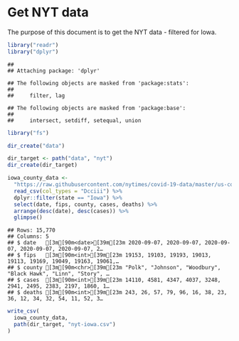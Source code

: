 Get NYT data
================

The purpose of this document is to get the NYT data - filtered for Iowa.

``` r
library("readr")
library("dplyr")
```

    ## 
    ## Attaching package: 'dplyr'

    ## The following objects are masked from 'package:stats':
    ## 
    ##     filter, lag

    ## The following objects are masked from 'package:base':
    ## 
    ##     intersect, setdiff, setequal, union

``` r
library("fs")
```

``` r
dir_create("data")

dir_target <- path("data", "nyt")
dir_create(dir_target)
```

``` r
iowa_county_data <- 
  "https://raw.githubusercontent.com/nytimes/covid-19-data/master/us-counties.csv" %>%
  read_csv(col_types = "Dcciii") %>%
  dplyr::filter(state == "Iowa") %>%
  select(date, fips, county, cases, deaths) %>%
  arrange(desc(date), desc(cases)) %>%
  glimpse()
```

    ## Rows: 15,770
    ## Columns: 5
    ## $ date   [3m[90m<date>[39m[23m 2020-09-07, 2020-09-07, 2020-09-07, 2020-09-07, 2020-09-07, 2…
    ## $ fips   [3m[90m<int>[39m[23m 19153, 19103, 19193, 19013, 19113, 19169, 19049, 19163, 19061,…
    ## $ county [3m[90m<chr>[39m[23m "Polk", "Johnson", "Woodbury", "Black Hawk", "Linn", "Story", …
    ## $ cases  [3m[90m<int>[39m[23m 14110, 4581, 4347, 4037, 3248, 2941, 2495, 2383, 2197, 1860, 1…
    ## $ deaths [3m[90m<int>[39m[23m 243, 26, 57, 79, 96, 16, 38, 23, 36, 12, 34, 32, 54, 11, 52, 3…

``` r
write_csv(
  iowa_county_data,
  path(dir_target, "nyt-iowa.csv")
)
```
